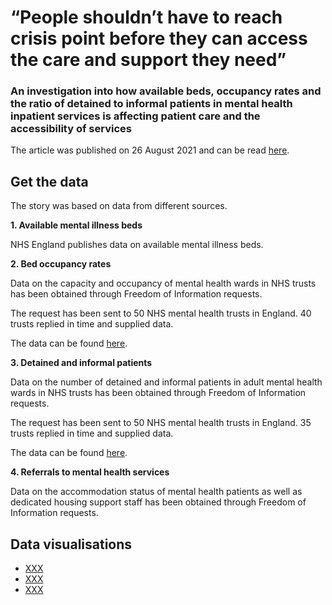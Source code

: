 # “People shouldn’t have to reach crisis point before they can access the care and support they need”
### An investigation into how available beds, occupancy rates and the ratio of detained to informal patients in mental health inpatient services is affecting patient care and the accessibility of services

The article was published on 26 August 2021 and can be read [here](). 

## Get the data

The story was based on data from different sources. 

**1. Available mental illness beds**

NHS England publishes data on available mental illness beds.  

**2. Bed occupancy rates**

Data on the capacity and occupancy of mental health wards in NHS trusts has been obtained through Freedom of Information requests. 

The request has been sent to 50 NHS mental health trusts in England. 40 trusts replied in time and supplied data. 

The data can be found [here](). 

**3. Detained and informal patients**

Data on the number of detained and informal patients in adult mental health wards in NHS trusts has been obtained through Freedom of Information requests. 

The request has been sent to 50 NHS mental health trusts in England. 35 trusts replied in time and supplied data. 

The data can be found [here](). 

**4. Referrals to mental health services**


Data on the accommodation status of mental health patients as well as dedicated housing support staff has been obtained through Freedom of Information requests. 

## Data visualisations

- [XXX]()
- [XXX]()
- [XXX]()
